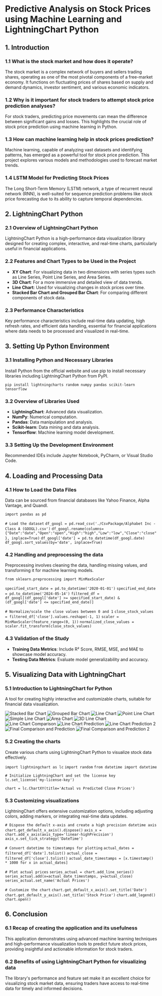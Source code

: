 # Predictive Analysis on Stock Prices using Machine Learning and LightningChart Python

## 1. Introduction

### 1.1 What is the stock market and how does it operate?
The stock market is a complex network of buyers and sellers trading shares, operating as one of the most pivotal components of a free-market economy. It functions on fluctuating prices of shares based on supply and demand dynamics, investor sentiment, and various economic indicators.

### 1.2 Why is it important for stock traders to attempt stock price prediction analyses?
For stock traders, predicting price movements can mean the difference between significant gains and losses. This highlights the crucial role of stock price prediction using machine learning in Python.

### 1.3 How can machine learning help in stock prices prediction?
Machine learning, capable of analyzing vast datasets and identifying patterns, has emerged as a powerful tool for stock price prediction. This project explores various models and methodologies used to forecast market trends.

### 1.4 LSTM Model for Predicting Stock Prices
The Long Short-Term Memory (LSTM) network, a type of recurrent neural network (RNN), is well-suited for sequence prediction problems like stock price forecasting due to its ability to capture temporal dependencies.

## 2. LightningChart Python

### 2.1 Overview of LightningChart Python
LightningChart Python is a high-performance data visualization library designed for creating complex, interactive, and real-time charts, particularly useful in financial applications.

### 2.2 Features and Chart Types to be Used in the Project
- **XY Chart**: For visualizing data in two dimensions with series types such as Line Series, Point Line Series, and Area Series.
- **3D Chart**: For a more immersive and detailed view of data trends.
- **Line Chart**: Used for visualizing changes in stock prices over time.
- **Stacked Bar Chart and Grouped Bar Chart**: For comparing different components of stock data.

### 2.3 Performance Characteristics
Key performance characteristics include real-time data updating, high refresh rates, and efficient data handling, essential for financial applications where data needs to be processed and visualized in real-time.

## 3. Setting Up Python Environment

### 3.1 Installing Python and Necessary Libraries
Install Python from the official website and use pip to install necessary libraries including LightningChart Python from PyPI.

```pip install lightningcharts random numpy pandas scikit-learn tensorflow```

### 3.2 Overview of Libraries Used
- **LightningChart**: Advanced data visualization.
- **NumPy**: Numerical computation.
- **Pandas**: Data manipulation and analysis.
- **Scikit-learn**: Data mining and data analysis.
- **Tensorflow**: Machine learning model development.

### 3.3 Setting Up the Development Environment
Recommended IDEs include Jupyter Notebook, PyCharm, or Visual Studio Code.

## 4. Loading and Processing Data

### 4.1 How to Load the Data Files
Data can be sourced from financial databases like Yahoo Finance, Alpha Vantage, and Quandl.

```import pandas as pd```

```# Load the dataset```
```df_googl = pd.read_csv('./CsvPackage/Alphabet Inc - Class A (GOOGL).csv')```
```df_googl.rename(columns={"Date":"date","Open":"open","High":"high","Low":"low","Close":"close"}, inplace=True)```
```df_googl['date'] = pd.to_datetime(df_googl.date)```
```df_googl.sort_values(by='date', inplace=True)```

### 4.2 Handling and preprocessing the data
Preprocessing involves cleaning the data, handling missing values, and transforming it for machine learning models.

```from sklearn.preprocessing import MinMaxScaler```

```specified_start_date = pd.to_datetime('2020-01-01')```
```specified_end_date = pd.to_datetime('2024-05-14')```
```filtered_df = df_googl[(df_googl['date'] >= specified_start_date) & (df_googl['date'] <= specified_end_date)]```

```# Normalize/scale the close values between 0 and 1```
```close_stock_values = filtered_df['close'].values.reshape(-1, 1)```
```scaler = MinMaxScaler(feature_range=(0, 1))```
```normalized_close_values = scaler.fit_transform(close_stock_values)```

### 4.3 Validation of the Study
- **Training Data Metrics**: Include R² Score, RMSE, MSE, and MAE to showcase model accuracy.
- **Testing Data Metrics**: Evaluate model generalizability and accuracy.

## 5. Visualizing Data with LightningChart

### 5.1 Introduction to LightningChart for Python
A tool for creating highly interactive and customizable charts, suitable for financial data visualization.

![Stacked Bar Chart](./images/Stacked%20Bar%20Chart.png)
![Grouped Bar Chart](./images/Grouped%20Bar%20Chart.png)
![Line Chart](./images/Line%20Chart.png)
![Point Line Chart](./images/Point%20Line%20Chart.png)
![Simple Line Chart](./images/Simple%20Line%20Chart.png)
![Area Chart](./images/Area%20Chart.png)
![3D Line Chart](./images/3D%20Line%20Chart.png)
![Line Chart Comparison](./images/Line%20Chart%20Comparison.png)
![Line Chart Prediction](./images/Line%20Chart%20Prediction.png)
![Line Chart Prediction 2](./images/Line%20Chart%20Prediction%202.png)
![Final Comparison and Prediction](./images/Final%20Comparison%20and%20Prediction.png)
![Final Comparison and Prediction 2](./images/Final%20Comparison%20and%20Prediction%202.png)

### 5.2 Creating the charts
Create various charts using LightningChart Python to visualize stock data effectively.

```import lightningchart as lc```
```import random```
```from datetime import datetime```

```# Initialize LightningChart and set the license key```
```lc.set_license('my-license-key')```

```chart = lc.ChartXY(title='Actual vs Predicted Close Prices')```

### 5.3 Customizing visualizations
LightningChart offers extensive customization options, including adjusting colors, adding markers, or integrating real-time data updates.

```# Dispose the default x-axis and create a high precision datetime axis```
```chart.get_default_x_axis().dispose()```
```axis_x = chart.add_x_axis(axis_type='linear-highPrecision')```
```axis_x.set_tick_strategy('DateTime')```

```# Convert datetime to timestamps for plotting```
```actual_dates = filtered_df['date'].tolist()```
```actual_close = filtered_df['close'].tolist()```
```actual_date_timestamps = [x.timestamp() * 1000 for x in actual_dates]```

```# Plot actual prices```
```series_actual = chart.add_line_series()```
```series_actual.add(x=actual_date_timestamps, y=actual_close)```
```series_actual.set_name('Actual Prices')```

```# Customize the chart```
```chart.get_default_x_axis().set_title('Date')```
```chart.get_default_y_axis().set_title('Stock Price')```
```chart.add_legend()```
```chart.open()```

## 6. Conclusion

### 6.1 Recap of creating the application and its usefulness
This application demonstrates using advanced machine learning techniques and high-performance visualization tools to predict future stock prices, providing insightful and actionable information for stock traders.

### 6.2 Benefits of using LightningChart Python for visualizing data
The library's performance and feature set make it an excellent choice for visualizing stock market data, ensuring traders have access to real-time data for timely and informed decisions.
